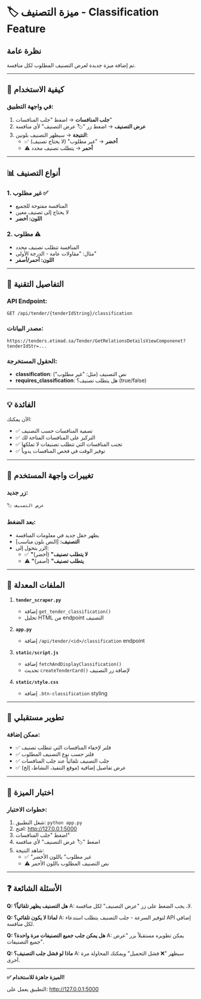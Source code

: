 # 🏷️ ميزة التصنيف - Classification Feature

## نظرة عامة

تم إضافة ميزة جديدة لعرض التصنيف المطلوب لكل منافسة.

---

## 🎯 كيفية الاستخدام

### في واجهة التطبيق:

1. **جلب المنافسات** → اضغط "جلب المنافسات"
2. **عرض التصنيف** → اضغط زر "🏷️ عرض التصنيف" لأي منافسة
3. **النتيجة** → سيظهر التصنيف بلونين:
   - ✅ **أخضر** → "غير مطلوب" (لا يحتاج تصنيف)
   - ⚠️ **أحمر** → يتطلب تصنيف محدد

---

## 📊 أنواع التصنيف

### 1. غير مطلوب ✅
- المنافسة مفتوحة للجميع
- لا يحتاج إلى تصنيف معين
- **اللون: أخضر**

### 2. مطلوب ⚠️
- المنافسة تتطلب تصنيف محدد
- مثال: "مقاولات عامة - الدرجة الأولى"
- **اللون: أحمر/أصفر**

---

## 🔧 التفاصيل التقنية

### API Endpoint:
```
GET /api/tender/{tenderIdString}/classification
```

### مصدر البيانات:
```
https://tenders.etimad.sa/Tender/GetRelationsDetailsViewComponenet?tenderIdStr=...
```

### الحقول المستخرجة:
- **classification**: نص التصنيف (مثل: "غير مطلوب")
- **requires_classification**: هل يتطلب تصنيف؟ (true/false)

---

## 💡 الفائدة

الآن يمكنك:
- ✅ تصفية المنافسات حسب التصنيف
- ✅ التركيز على المنافسات المتاحة لك
- ✅ تجنب المنافسات التي تتطلب تصنيفات لا تملكها
- ✅ توفير الوقت في فحص المنافسات يدوياً

---

## 🎨 تغييرات واجهة المستخدم

### زر جديد:
```
🏷️ عرض التصنيف
```

### بعد الضغط:
- يظهر حقل جديد في معلومات المنافسة
- **التصنيف:** [النص بلون مناسب]
- الزر يتحول إلى:
  - ✅ **"لا يتطلب تصنيف"** (أخضر)
  - ⚠️ **"يتطلب تصنيف"** (أصفر)

---

## 📁 الملفات المعدلة

1. **`tender_scraper.py`**
   - إضافة `get_tender_classification()`
   - تحليل HTML من endpoint التصنيف

2. **`app.py`**
   - إضافة `/api/tender/<id>/classification` endpoint

3. **`static/script.js`**
   - إضافة `fetchAndDisplayClassification()`
   - تحديث `createTenderCard()` لإضافة زر التصنيف

4. **`static/style.css`**
   - إضافة `.btn-classification` styling

---

## 🔮 تطوير مستقبلي

### ممكن إضافة:
- ✅ فلتر لإخفاء المنافسات التي تتطلب تصنيف
- ✅ فلتر حسب نوع التصنيف المطلوب
- ✅ جلب التصنيف تلقائياً عند جلب المنافسات
- ✅ عرض تفاصيل إضافية (موقع التنفيذ، النشاط، إلخ)

---

## 🧪 اختبار الميزة

### خطوات الاختبار:

1. شغل التطبيق: `python app.py`
2. افتح: http://127.0.0.1:5000
3. اضغط "جلب المنافسات"
4. اضغط "🏷️ عرض التصنيف" لأي منافسة
5. شاهد النتيجة:
   - ✅ "غير مطلوب" باللون الأخضر
   - ⚠️ نص التصنيف المطلوب باللون الأحمر

---

## ❓ الأسئلة الشائعة

**Q: هل التصنيف يظهر تلقائياً؟**
A: لا، يجب الضغط على زر "عرض التصنيف" لكل منافسة.

**Q: لماذا لا يكون تلقائي؟**
A: لتوفير السرعة - جلب التصنيف يتطلب استدعاء API إضافي لكل منافسة.

**Q: هل يمكن جلب جميع التصنيفات مرة واحدة؟**
A: يمكن تطويره مستقبلاً بزر "عرض جميع التصنيفات".

**Q: ماذا لو فشل جلب التصنيف؟**
A: سيظهر "❌ فشل التحميل" ويمكنك المحاولة مرة أخرى.

---

**✅ الميزة جاهزة للاستخدام!**

التطبيق يعمل على: http://127.0.0.1:5000
